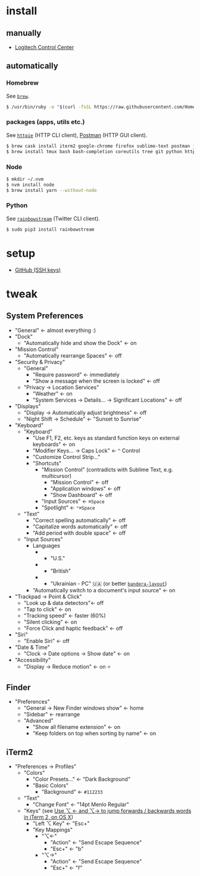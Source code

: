 # install

## manually

* [Logitech Control Center](http://support.logitech.com/en_us/software/logitech-control-center-for-macintosh-os-x)

## automatically

### Homebrew

See [`brew`](https://brew.sh).

```bash
$ /usr/bin/ruby -e "$(curl -fsSL https://raw.githubusercontent.com/Homebrew/install/master/install)"
```

### packages (apps, utils etc.)

See [`httpie`](https://httpie.org) (HTTP CLI client), [Postman](https://www.getpostman.com) (HTTP GUI client).

```bash
$ brew cask install iterm2 google-chrome firefox sublime-text postman java android-file-transfer
$ brew install tmux bash bash-completion coreutils tree git python httpie nvm nginx
```

### Node

```bash
$ mkdir ~/.nvm
$ nvm install node
$ brew install yarn --without-node
```

### Python

See [`rainbowstream`](https://github.com/orakaro/rainbowstream) (Twitter CLI client).

```bash
$ sudo pip3 install rainbowstream
```

# setup

* [GitHub (SSH keys)](https://help.github.com/articles/connecting-to-github-with-ssh)

# tweak

## System Preferences

* "General" <- almost everything :)
* "Dock"
  * "Automatically hide and show the Dock" <- on
* "Mission Control"
  * "Automatically rearrange Spaces" <- off
* "Security & Privacy"
  * "General"
    * "Require password" <- immediately
    * "Show a message when the screen is locked" <- off
  * "Privacy -> Location Services"
    * "Weather" <- on
    * "System Services -> Details... -> Significant Locations" <- off
* "Displays"
  * "Display -> Automatically adjust brightness" <- off
  * "Night Shift -> Schedule" <- "Sunset to Sunrise"
* "Keyboard"
  * "Keyboard"
    * "Use F1, F2, etc. keys as standard function keys on external keyboards" <- on
    * "Modifier Keys... -> Caps Lock" <- `^` Control
    * "Customize Control Strip..."
    * "Shortcuts"
      * "Mission Control" (contradicts with Sublime Text, e.g. multicursor)
        * "Mission Control" <- off
        * "Application windows" <- off
        * "Show Dashboard" <- off
      * "Input Sources" <- `⌘Space`
      * "Spotlight" <- `⌃⌘Space`
  * "Text"
    * "Correct spelling automatically" <- off
    * "Capitalize words automatically" <- off
    * "Add period with double space" <- off
  * "Input Sources"
    * Languages
      * - "U.S."
      * + "British"
      * + "Ukrainian - PC" 🇺🇦 (or better [`bandera-layout`](https://github.com/muromec/bandera-layout))
    * "Automatically switch to a document's input source" <- on
* "Trackpad -> Point & Click"
  * "Look up & data detectors"<- off
  * "Tap to click" <- on
  * "Tracking speed" <- faster (60%)
  * "Silent clicking" <- on
  * "Force Click and haptic feedback" <- off
* "Siri"
  * "Enable Siri" <- off
* "Date & Time"
  * "Clock -> Date options -> Show date" <- on
* "Accessibility"
  * "Display -> Reduce motion" <- on :star:

## Finder

* "Preferences"
  * "General -> New Finder windows show" <- home
  * "Sidebar" <- rearrange
  * "Advanced"
    * "Show all filename extension" <- on
    * "Keep folders on top when sorting by name" <- on

## iTerm2

* "Preferences -> Profiles"
  * "Colors"
    * "Color Presets..." <- "Dark Background"
    * "Basic Colors"
      * "Background" <- `#112233`
  * "Text"
    * "Change Font" <- "14pt Menlo Regular"
  * "Keys" (see [Use ⌥ ← and ⌥→ to jump forwards / backwards words in iTerm 2, on OS X](https://coderwall.com/p/h6yfda/use-and-to-jump-forwards-backwards-words-in-iterm-2-on-os-x))
    * "Left ⌥ Key" <- "Esc+"
    * "Key Mappings"
      * "⌥←"
        * "Action" <- "Send Escape Sequence"
        * "Esc+" <- "b"
      * "⌥→"
        * "Action" <- "Send Escape Sequence"
        * "Esc+" <- "f"
